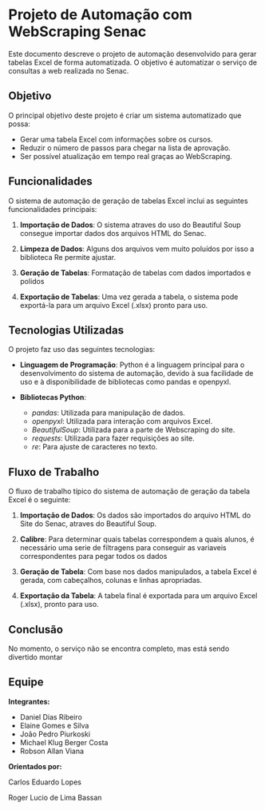 # Projeto de Automação com WebScraping Senac

Este documento descreve o projeto de automação desenvolvido para gerar tabelas Excel de forma automatizada. O objetivo é automatizar o serviço de consultas a web realizada no Senac.

## Objetivo

O principal objetivo deste projeto é criar um sistema automatizado que possa:

- Gerar uma tabela Excel com informações sobre os cursos.
- Reduzir o número de passos para chegar na lista de aprovação.
- Ser possível atualização em tempo real graças ao WebScraping.

## Funcionalidades

O sistema de automação de geração de tabelas Excel inclui as seguintes funcionalidades principais:

1. **Importação de Dados**: O sistema atraves do uso do Beautiful Soup consegue importar dados dos arquivos HTML  do Senac.

2. **Limpeza de Dados**: Alguns dos arquivos vem muito poluídos por isso a biblioteca Re permite ajustar.

3. **Geração de Tabelas**: Formatação de tabelas com dados importados e polidos

4. **Exportação de Tabelas**: Uma vez gerada a tabela, o sistema pode exportá-la para um arquivo Excel (.xlsx) pronto para uso.

## Tecnologias Utilizadas

O projeto faz uso das seguintes tecnologias:

- **Linguagem de Programação**: Python é a linguagem principal para o desenvolvimento do sistema de automação, devido à sua facilidade de uso e à disponibilidade de bibliotecas como pandas e openpyxl.
  
- **Bibliotecas Python**:
  - *pandas*: Utilizada para manipulação de dados.
  - *openpyxl*: Utilizada para interação com arquivos Excel.
  - *BeautifulSoup*: Utilizada para a parte de Webscraping do site.
  - *requests*: Utilizada para fazer requisições ao site.
  - *re*: Para ajuste de caracteres no texto.

## Fluxo de Trabalho

O fluxo de trabalho típico do sistema de automação de geração da tabela Excel é o seguinte:

1. **Importação de Dados**: Os dados são importados do arquivo HTML do Site do Senac, atraves do Beautiful Soup.

2. **Calibre**: Para determinar quais tabelas correspondem a quais alunos, é necessário uma serie de filtragens para conseguir as variaveis correspondentes para pegar todos os dados

3. **Geração de Tabela**: Com base nos dados manipulados, a tabela Excel é gerada, com cabeçalhos, colunas e linhas apropriadas.

4. **Exportação da Tabela**: A tabela final é exportada para um arquivo Excel (.xlsx), pronto para uso.

## Conclusão

No momento, o serviço não se encontra completo, mas está sendo divertido montar

## Equipe 

**Integrantes:**

- Daniel Dias Ribeiro
- Elaine Gomes e Silva
- João Pedro Piurkoski
- Michael Klug Berger Costa
- Robson Allan Viana

**Orientados por:**

Carlos Eduardo Lopes

Roger Lucio de Lima Bassan

